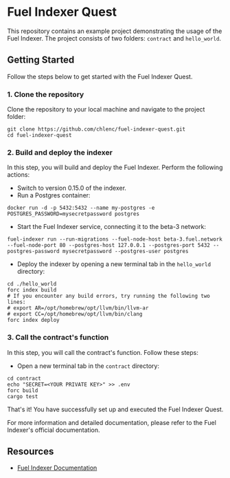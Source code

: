 # Fuel Indexer Quest

This repository contains an example project demonstrating the usage of the Fuel Indexer. The project consists of two folders: `contract` and `hello_world`.

## Getting Started

Follow the steps below to get started with the Fuel Indexer Quest.

### 1. Clone the repository

Clone the repository to your local machine and navigate to the project folder:

```shell
git clone https://github.com/chlenc/fuel-indexer-quest.git
cd fuel-indexer-quest
```

### 2. Build and deploy the indexer

In this step, you will build and deploy the Fuel Indexer. Perform the following actions:

- Switch to version 0.15.0 of the indexer.
- Run a Postgres container:

```shell
docker run -d -p 5432:5432 --name my-postgres -e POSTGRES_PASSWORD=mysecretpassword postgres
```

- Start the Fuel Indexer service, connecting it to the beta-3 network:

```shell
fuel-indexer run --run-migrations --fuel-node-host beta-3.fuel.network --fuel-node-port 80 --postgres-host 127.0.0.1 --postgres-port 5432 --postgres-password mysecretpassword --postgres-user postgres
```

- Deploy the indexer by opening a new terminal tab in the `hello_world` directory:

```shell
cd ./hello_world
forc index build
# If you encounter any build errors, try running the following two lines:
# export AR=/opt/homebrew/opt/llvm/bin/llvm-ar 
# export CC=/opt/homebrew/opt/llvm/bin/clang
forc index deploy
```

### 3. Call the contract's function

In this step, you will call the contract's function. Follow these steps:

- Open a new terminal tab in the `contract` directory:

```shell
cd contract
echo "SECRET=<YOUR PRIVATE KEY>" >> .env
forc build
cargo test
```

That's it! You have successfully set up and executed the Fuel Indexer Quest.

For more information and detailed documentation, please refer to the Fuel Indexer's official documentation.

## Resources

- [Fuel Indexer Documentation](https://fuellabs.github.io/fuel-indexer)